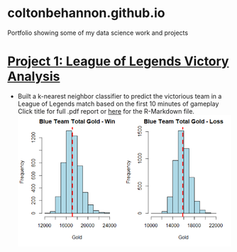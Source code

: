 # coltonbehannon.github.io
Portfolio showing some of my data science work and projects

# [Project 1: League of Legends Victory Analysis](https://github.com/coltonbehannon/LOL-Victory-Analysis/blob/main/LeagueofLegends_Victory_Analysis.pdf)
* Built a k-nearest neighbor classifier to predict the victorious team in a League of Legends match based on the first 10 minutes of gameplay
Click title for full .pdf report or [here](https://github.com/coltonbehannon/LOL-Victory-Analysis/blob/main/LeagueOfLegends_VictoryPredictions.Rmd) for the R-Markdown file.
![](images/LOL_BlueTeamGold.png)
